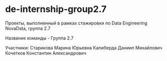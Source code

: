 # de-internship-group2.7
Проекты, выполненный в рамках стажировки по Data Engineering NovaData, группа 2.7

Название команды - Группа 2.7

Участники:
Старикова Марина Юрьевна
Калиберда Даниил Михайлович
Кочетков Константин Александрович
